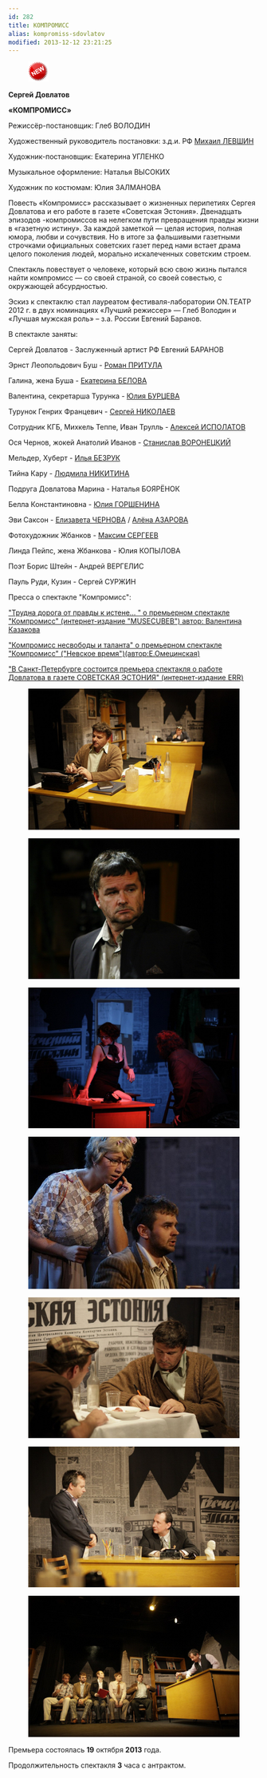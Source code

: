 ```yaml
---
id: 282
title: КОМПРОМИСС
alias: kompromiss-sdovlatov
modified: 2013-12-12 23:21:25
---
```


<figure><img src="images/stories/random/dk_new.png" /></figure>

**Сергей Довлатов**

**«КОМПРОМИСС»**

Режиссёр-постановщик: Глеб ВОЛОДИН

Художественный руководитель постановки: з.д.и. РФ <a href="153-mihail-levshin.html">Михаил ЛЕВШИН</a>

Художник-постановщик: Екатерина УГЛЕНКО

Музыкальное оформление: Наталья ВЫСОКИХ

Художник по костюмам: Юлия ЗАЛМАНОВА

Повесть «Компромисс» рассказывает о жизненных перипетиях Сергея Довлатова и его работе в газете «Советская Эстония». Двенадцать эпизодов -компромиссов на нелегком пути превращения правды жизни в «газетную истину». За каждой заметкой — целая история, полная юмора, любви и сочувствия. Но в итоге за фальшивыми газетными строчками официальных советских газет перед нами встает драма целого поколения людей, морально искалеченных советским строем.

Спектакль повествует о человеке, который всю свою жизнь пытался найти компромисс — со своей страной, со своей совестью, с окружающей абсурдностью.

Эскиз к спектаклю стал лауреатом фестиваля-лаборатории ON.ТЕАТР 2012 г. в двух номинациях «Лучший режиссер» — Глеб Володин и «Лучшая мужская роль» – з.а. России Евгений Баранов.

В спектакле заняты:

Сергей Довлатов - Заслуженный артист РФ Евгений БАРАНОВ

Эрнст Леопольдович Буш - <a href="50-roman-pritula.html">Роман ПРИТУЛА</a>

Галина, жена Буша - <a href="23-belova-ekaterina.html">Екатерина БЕЛОВА </a>

Валентина, секретарша Турунка - <a href="78-ylia-burceva.html">Юлия БУРЦЕВА</a>

Турунок Генрих Францевич - <a href="52-sergei-nikolaev.html">Сергей НИКОЛАЕВ</a>

Сотрудник КГБ, Михкель Теппе, Иван Трулль - <a href="53-aleksei-ispolatov.html">Алексей ИСПОЛАТОВ</a>

Ося Чернов, жокей Анатолий Иванов - <a href="51-stas-voronetski.html">Станислав ВОРОНЕЦКИЙ</a>

Мельдер, Хуберт - <a href="83-bezryk-ilya.html">Илья БЕЗРУК</a>

Тийна Кару - <a href="63-lyda-nikitina.html">Людмила НИКИТИНА</a>

Подруга Довлатова Марина - Наталья БОЯРЁНОК

Белла Константиновна - <a href="49-ylia-gorshenina.html">Юлия ГОРШЕНИНА</a>

Эви Саксон - <a href="48-chernovaelizaveta.html">Елизавета ЧЕРНОВА</a> / <a href="86-alena-azarova.html">Алёна АЗАРОВА</a>

Фотохудожник Жбанков - <a href="57-maxsim-sergeev.html">Максим СЕРГЕЕВ</a>

Линда Пейпс, жена Жбанкова - Юлия КОПЫЛОВА

Поэт Борис Штейн - Андрей ВЕРГЕЛИС

Пауль Руди, Кузин - Сергей СУРЖИН

Пресса о спектакле "Компромисс":

<a href="156-pressakompromisstrudnadoroga.html">"Трудна дорога от правды к истене… " о премьерном спектакле "Компромисс" (интернет-издание "MUSECUBEВ") автор: Валентина Казакова</a>

<a href="154-kompromiss-sdovlatov-pressa-nevskoe-vremia.html">"Компромисс несвободы и таланта" о премьерном спектакле "Компромисс" ("Невское время")(автор:Е.Омецинская)</a>

<a href="290-pressakompromiss1.html">"В Санкт-Петербурге состоится премьера спектакля о работе Довлатова в газете СОВЕТСКАЯ ЭСТОНИЯ" (интернет-издание ERR)</a>

<figure><img src="images/stories/random/kompromiss foto 2.jpg" /></figure>

<figure><img src="images/stories/random/kompromissss.jpg" /></figure>

<figure><img src="images/stories/random/kompromiss foto.jpg" /></figure>

<figure><img src="images/stories/random/kompromiss foto 4.jpg" /></figure>

<figure><img src="images/stories/random/kompromiss foto 3.jpg" /></figure>

<figure><img src="images/stories/random/kompromiss foto 5.jpg" /></figure>

<figure><img src="images/stories/random/kompromiss foto 1.jpg" /></figure>

Премьера состоялась **19** октября **2013** года.

Продолжительность спектакля **3** часа с антрактом.

